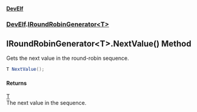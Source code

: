 #### [DevElf](README.md 'README')
### [DevElf](DevElf.md 'DevElf').[IRoundRobinGenerator&lt;T&gt;](IRoundRobinGenerator_T_.md 'DevElf\.IRoundRobinGenerator\<T\>')

## IRoundRobinGenerator\<T\>\.NextValue\(\) Method

Gets the next value in the round\-robin sequence\.

```csharp
T NextValue();
```

#### Returns
[T](IRoundRobinGenerator_T_.md#DevElf.IRoundRobinGenerator_T_.T 'DevElf\.IRoundRobinGenerator\<T\>\.T')  
The next value in the sequence\.